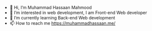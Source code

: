 - 👋 Hi, I’m Muhammad Hassaan Mahmood
- 👀 I’m interested in web development, I am Front-end Web developer 
- 🌱 I’m currently learning Back-end Web development 
- 📫 How to reach me https://muhammadhassaan.me/

<!---
MuhammadHassaanMahmood5550/MuhammadHassaanMahmood5550 is a ✨ special ✨ repository because its `README.md` (this file) appears on your GitHub profile.
You can click the Preview link to take a look at your changes.
--->
